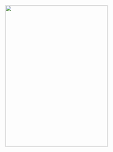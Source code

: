 <p align="left">
  <img width="320" height="445" src="https://spotify-github-profile.kittinanx.com/api/view.svg?uid=31wwplzbvn26xo6msimnxpmzrvou&redirect=true][https://spotify-github-profile.kittinanx.com/api/view.svg?uid=31wwplzbvn26xo6msimnxpmzrvou&cover_image=true&theme=default&show_offline=true&background_color=121212&interchange=true&bar_color=53b14f&bar_color_cover=false)">
</p>